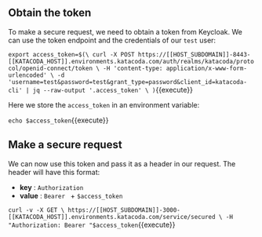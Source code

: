 ## Obtain the token

To make a secure request, we need to obtain a token from Keycloak. We can use the token endpoint and the credentials of our `test` user:

`export access_token=$(\
    curl -X POST https://[[HOST_SUBDOMAIN]]-8443-[[KATACODA_HOST]].environments.katacoda.com/auth/realms/katacoda/protocol/openid-connect/token \
    -H 'content-type: application/x-www-form-urlencoded' \
    -d 'username=test&password=test&grant_type=password&client_id=katacoda-cli' | jq --raw-output '.access_token' \
 )`{{execute}}

 Here we store the `access_token` in an environment variable:

 `echo $access_token`{{execute}}

## Make a secure request

We can now use this token and pass it as a header in our request. The header will have this format:
* **key** : `Authorization`
* **value** : `Bearer ` + `$access_token`

`curl -v -X GET \
  https://[[HOST_SUBDOMAIN]]-3000-[[KATACODA_HOST]].environments.katacoda.com/service/secured \
  -H "Authorization: Bearer "$access_token`{{execute}}

